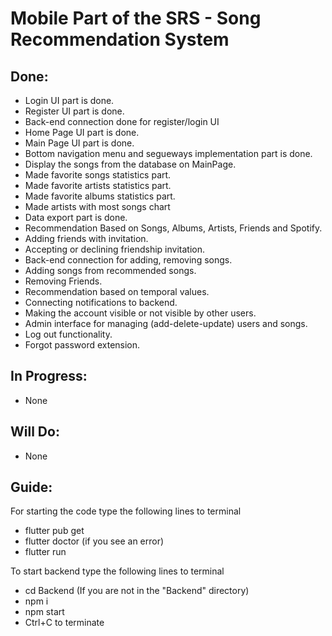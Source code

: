 # Mobile Part of the SRS - Song Recommendation System

## Done:

-   Login UI part is done.
-   Register UI part is done.
-   Back-end connection done for register/login UI
-   Home Page UI part is done.
-   Main Page UI part is done.
-   Bottom navigation menu and segueways implementation part is done.
-   Display the songs from the database on MainPage.
-   Made favorite songs statistics part.
-   Made favorite artists statistics part.
-   Made favorite albums statistics part.
-   Made artists with most songs chart
-   Data export part is done.
-   Recommendation Based on Songs, Albums, Artists, Friends and Spotify.
-   Adding friends with invitation.
-   Accepting or declining friendship invitation.
-   Back-end connection for adding, removing songs.
-   Adding songs from recommended songs.
-   Removing Friends.
-   Recommendation based on temporal values.
-   Connecting notifications to backend.
-   Making the account visible or not visible by other users.
-   Admin interface for managing (add-delete-update) users and songs.
-   Log out functionality.
-   Forgot password extension.

## In Progress:

-   None

## Will Do:

-   None

## Guide:

For starting the code type the following lines to terminal

-   flutter pub get
-   flutter doctor (if you see an error)
-   flutter run

To start backend type the following lines to terminal

-   cd Backend (If you are not in the "Backend" directory)
-   npm i
-   npm start
-   Ctrl+C to terminate